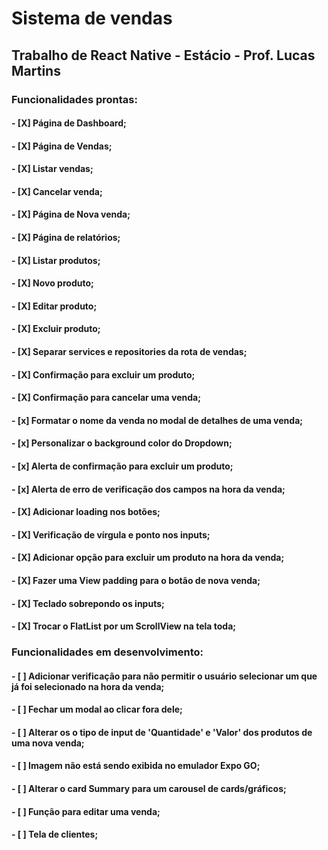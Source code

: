 # Sistema de vendas

## Trabalho de React Native - Estácio - Prof. Lucas Martins

### Funcionalidades prontas: 
  #### - [X] Página de Dashboard;
  #### - [X] Página de Vendas;
  #### - [X] Listar vendas;
  #### - [X] Cancelar venda;
  #### - [X] Página de Nova venda;
  #### - [X] Página de relatórios;
  #### - [X] Listar produtos;
  #### - [X] Novo produto;
  #### - [X] Editar produto;
  #### - [X] Excluir produto;
  #### - [X] Separar services e repositories da rota de vendas;
  #### - [X] Confirmação para excluir um produto;
  #### - [X] Confirmação para cancelar uma venda;
  #### - [x] Formatar o nome da venda no modal de detalhes de uma venda;
  #### - [x] Personalizar o background color do Dropdown;
  #### - [x] Alerta de confirmação para excluir um produto;
  #### - [x] Alerta de erro de verificação dos campos na hora da venda;
  #### - [X] Adicionar loading nos botões;
  #### - [X] Verificação de vírgula e ponto nos inputs;
  #### - [X] Adicionar opção para excluir um produto na hora da venda;
  #### - [X] Fazer uma View padding para o botão de nova venda;
  #### - [X] Teclado sobrepondo os inputs;
  #### - [X] Trocar o FlatList por um ScrollView na tela toda;

### Funcionalidades em desenvolvimento:
  #### - [ ] Adicionar verificação para não permitir o usuário selecionar um que já foi selecionado na hora da venda;
  #### - [ ] Fechar um modal ao clicar fora dele;
  #### - [ ] Alterar os o tipo de input de 'Quantidade' e 'Valor' dos produtos de uma nova venda;
  #### - [ ] Imagem não está sendo exibida no emulador Expo GO;

  #### - [ ] Alterar o card Summary para um carousel de cards/gráficos;
  #### - [ ] Função para editar uma venda;
  #### - [ ] Tela de clientes;
  